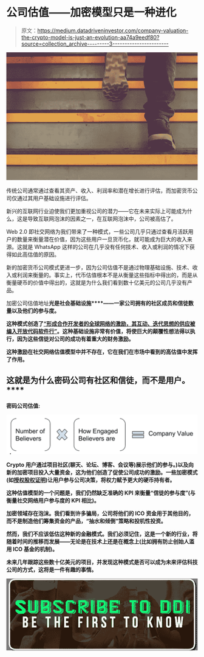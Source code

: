 # 公司估值——加密模型只是一种进化

> 原文：<https://medium.datadriveninvestor.com/company-valuation-the-crypto-model-is-just-an-evolution-aa74a9eedf80?source=collection_archive---------3----------------------->

![](img/b6af31c2eaeda296310b61c602345ad5.png)

传统公司通常通过查看其资产、收入、利润率和潜在增长进行评估，而加密货币公司仅通过其用户基础设施进行评估。

新兴的互联网行业迫使我们更加重视公司的潜力——它在未来实际上可能成为什么，这是导致互联网泡沫的因素之一，在互联网泡沫中，公司被高估了。

Web 2.0 即社交网络为我们带来了一种模式，一些公司几乎只通过查看月活跃用户的数量来衡量潜在价值，因为这些用户一旦货币化，就可能成为巨大的收入来源。这就是 WhatsApp 这样的公司在几乎没有任何技术、收入或利润的情况下获得如此高估值的原因。

新的加密货币公司模式更进一步，因为公司估值不是通过物理基础设施、技术、收入或利润来衡量的。事实上，代币估值根本不是从衡量这些指标中得出的，而是从衡量硬币的价值中得出的，这就是为什么我们看到数十亿美元的公司几乎没有产品。

加密公司估值地址**光是社会基础设施****——一家公司拥有的社区成员和信徒数量以及他们的参与度。**

**这种模式创造了[“形成合作开发者的全球网络的激励，其互动、迭代思想的供应被编入开放代码软件行”](https://www.technologyreview.com/s/610781/in-blockchain-we-trust/)。这种基础设施非常有价值，将使巨大的颠覆性想法得以执行，因为这些信徒对公司的成功有着重大的财务激励。**

**这种激励在社交网络估值模型中并不存在，它在我们在市场中看到的高估值中发挥了作用。**

## **这就是为什么**密码公司有社区和信徒，而不是用户。****

****密码公司估值:****

**![](img/861ec10734085d84deef5f0534151e81.png)**

**Crypto 用户通过项目社区(聊天、论坛、博客、会议等)展示他们的参与。)以及向新的加密项目投入大量资金，这为他们创造了促使公司成功的激励。一些加密模式(如[授权股权证明](https://hackernoon.com/explain-delegated-proof-of-stake-like-im-5-888b2a74897d))让用户参与公司决策，将权力赋予更大的硬币持有者。**

**这种估值模型的一个问题是，我们仍然缺乏准确的 KPI 来衡量“信徒的参与度”(与衡量社交网络用户参与度的 KPI 相比)。**

**加密领域存在泡沫。我们看到许多骗局，公司将他们的 ICO 资金用于其他目的，而不是制造他们筹集资金的产品，“抽水和倾倒”策略和投机性投资。**

**然而，我们不应该低估这种新的金融模式。我们必须记住，这是一个新的行业，将随着时间的推移而发展——无论是在技术上还是在概念上(比如拥有防止创始人滥用 ICO 基金的机制)。**

**未来几年跟踪这些数十亿美元的项目，并发现这种模式是否可以成为未来评估科技公司的方式，这将是一件有趣的事情。**

**[![](img/77a7e9c7cd800c68bee06b751e8aed70.png)](http://eepurl.com/dw5NFP)**